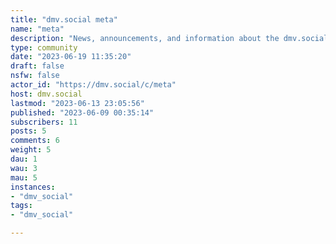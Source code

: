 ```yaml
---
title: "dmv.social meta" 
name: "meta"
description: "News, announcements, and information about the dmv.social Lemmy community"
type: community
date: "2023-06-19 11:35:20"
draft: false
nsfw: false
actor_id: "https://dmv.social/c/meta"
host: dmv.social
lastmod: "2023-06-13 23:05:56"
published: "2023-06-09 00:35:14"
subscribers: 11
posts: 5
comments: 6
weight: 5
dau: 1
wau: 3
mau: 5
instances:
- "dmv_social"
tags: 
- "dmv_social"

---
```

